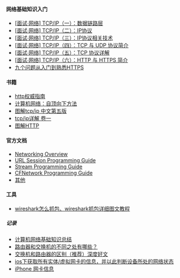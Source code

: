 

#### 网络基础知识入门
* [[面试∙网络] TCP/IP（一）：数据链路层](https://juejin.im/post/5a2ff1126fb9a04522077b44)
* [[面试∙网络] TCP/IP（二）：IP协议](https://juejin.im/post/5a2ff15ff265da431876b911)
* [[面试∙网络] TCP/IP（三）：IP协议相关技术](https://juejin.im/post/5a2ff1a16fb9a045211eaee4)
* [[面试∙网络] TCP/IP（四）：TCP 与 UDP 协议简介](https://juejin.im/post/5a2ff1f36fb9a04500030771)
* [[面试∙网络] TCP/IP（五）：TCP 协议详解](https://juejin.im/post/5a2ff232f265da43305e7133)
* [[面试∙网络] TCP/IP（六）：HTTP 与 HTTPS 简介](https://juejin.im/post/5a2ff27151882578da0dd817)
* [九个问题从入门到熟悉HTTPS](https://juejin.im/post/5a2ff29c6fb9a045132aac5a)


#### 书籍
* [http权威指南](http://pan.baidu.com/s/1ntmQbO1)
* [计算机网络：自顶向下方法](http://pan.baidu.com/s/1i3qw1nv)
* [图解tcp/ip 中文第五版](http://pan.baidu.com/s/1mgvaem8)
* [tcp/ip详解 卷一](http://pan.baidu.com/s/1sjma5Ut)
* [图解HTTP](http://pan.baidu.com/s/1sjE2nY9)


#### 官方文档
* [Networking Overview](https://developer.apple.com/library/content/documentation/NetworkingInternetWeb/Conceptual/NetworkingOverview/Introduction/Introduction.html#) 
* [URL Session Programming Guide](https://developer.apple.com/library/content/documentation/Cocoa/Conceptual/URLLoadingSystem/URLLoadingSystem.html#)
* [Stream Programming Guide](https://developer.apple.com/library/content/documentation/Cocoa/Conceptual/Streams/Streams.html)
* [CFNetwork Programming Guide](https://developer.apple.com/library/content/documentation/Networking/Conceptual/CFNetwork/Introduction/Introduction.html)
* [其他](https://developer.apple.com/library/content/navigation/#section=Topics&topic=Networking%2C%20Internet%2C%20%26amp%3B%20Web)


#### 工具
* [wireshark怎么抓包、wireshark抓包详细图文教程](http://blog.csdn.net/holandstone/article/details/47026213)

##### 记录
* [计算机网络基础知识总结](http://www.cnblogs.com/maybe2030/p/4781555.html)
* [路由器和交换机的不同之处有哪些？](https://www.zhihu.com/question/20465477)
* [交换机和路由器的区别（推荐）深度好文](http://net.zol.com.cn/640/6403251.html)
* [ios下获取所有实体/虚拟网卡的信息，并以此判断设备所处的网络状态](http://blog.csdn.net/smilebigdear/article/details/50669627)
* [iPhone 网卡信息](https://raw.githubusercontent.com/skyming/Study/master/Resources/iPhone6-networkInterface.text)
